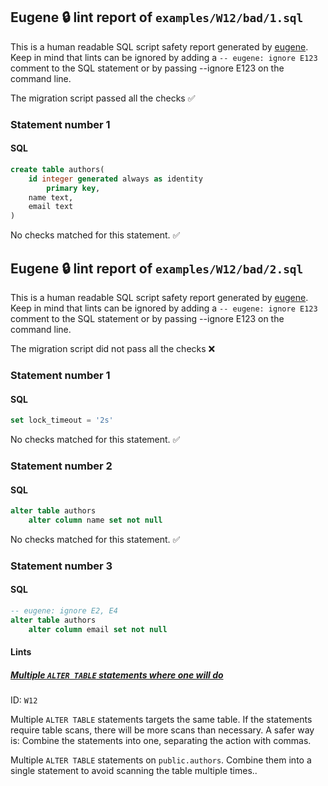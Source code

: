 ## Eugene 🔒 lint report of `examples/W12/bad/1.sql`

This is a human readable SQL script safety report generated by [eugene](https://github.com/kaaveland/eugene).
Keep in mind that lints can be ignored by adding a `-- eugene: ignore E123` comment to the SQL statement
or by passing --ignore E123 on the command line.

The migration script passed all the checks ✅

### Statement number 1
#### SQL
```sql
create table authors(
    id integer generated always as identity
        primary key,
    name text,
    email text
)
```
No checks matched for this statement. ✅

## Eugene 🔒 lint report of `examples/W12/bad/2.sql`

This is a human readable SQL script safety report generated by [eugene](https://github.com/kaaveland/eugene).
Keep in mind that lints can be ignored by adding a `-- eugene: ignore E123` comment to the SQL statement
or by passing --ignore E123 on the command line.

The migration script did not pass all the checks ❌

### Statement number 1
#### SQL
```sql
set lock_timeout = '2s'
```
No checks matched for this statement. ✅
### Statement number 2
#### SQL
```sql
alter table authors
    alter column name set not null
```
No checks matched for this statement. ✅
### Statement number 3
#### SQL
```sql
-- eugene: ignore E2, E4
alter table authors
    alter column email set not null
```
#### Lints

##### [Multiple `ALTER TABLE` statements where one will do](https://kaveland.no/eugene/hints/W12/)

ID: `W12`

Multiple `ALTER TABLE` statements targets the same table. If the statements require table scans, there will be more scans than necessary. A safer way is: Combine the statements into one, separating the action with commas.

Multiple `ALTER TABLE` statements on `public.authors`. Combine them into a single statement to avoid scanning the table multiple times..
